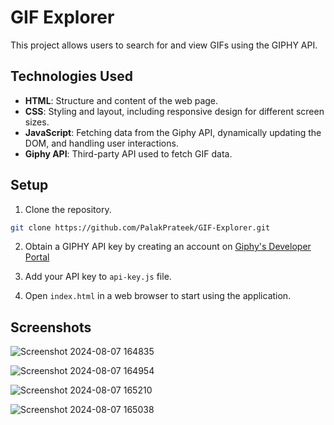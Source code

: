 # GIF Explorer

This project allows users to search for and view GIFs using the GIPHY API.

## Technologies Used

- **HTML**: Structure and content of the web page.
- **CSS**: Styling and layout, including responsive design for different screen sizes.
- **JavaScript**: Fetching data from the Giphy API, dynamically updating the DOM, and handling user interactions.
- **Giphy API**: Third-party API used to fetch GIF data.

## Setup

1. Clone the repository.

```bash
git clone https://github.com/PalakPrateek/GIF-Explorer.git
```

2. Obtain a GIPHY API key by creating an account on [Giphy's Developer Portal](https://developers.giphy.com/)

3. Add your API key to `api-key.js` file.

4. Open `index.html` in a web browser to start using the application.

## Screenshots

![Screenshot 2024-08-07 164835](https://github.com/user-attachments/assets/a000c328-2f9b-4196-a54f-0bee5840995e)

![Screenshot 2024-08-07 164954](https://github.com/user-attachments/assets/0970efe7-bce2-491c-af63-c362520ec57b)

![Screenshot 2024-08-07 165210](https://github.com/user-attachments/assets/db21951b-e5fd-4d8b-8595-bb283d16ad4c)

![Screenshot 2024-08-07 165038](https://github.com/user-attachments/assets/e9cec777-9b11-48ed-bf2c-47d58f5029aa)
